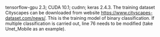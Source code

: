 tensorflow-gpu 2.3; CUDA 10.1; cudnn; keras 2.4.3.
The training dataset Cityscapes can be downloaded from website https://www.cityscapes-dataset.com/news/.
This is the training model of binary classification. If multiple classification is carried out, line 76 needs to be modified (take Unet_Mobile as an example).
